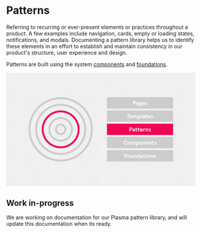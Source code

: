 # Patterns

Referring to recurring or ever-present elements or practices throughout a product. A few examples include navigation, cards, empty or loading states, notifications, and modals. Documenting a pattern library helps us to identify these elements in an effort to establish and maintain consistency in our product's structure, user experience and design.

Patterns are built using the system [components](/components/README.md) and [foundations](/foundations/README.md).

![Design system thinking](./system-thinking-patterns.png)

## Work in-progress

We are working on documentation for our Plasma pattern library, and will update this documentation when its ready.
